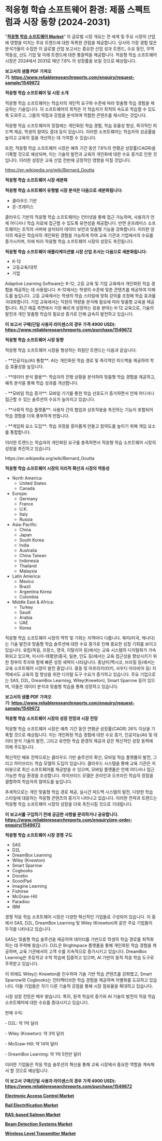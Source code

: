 <p><h1>적응형 학습 소프트웨어 환경: 제품 스펙트럼과 시장 동향 (2024-2031)</h1></p><p>"<strong><a href="https://www.reliableresearchreports.com/adaptive-learning-software-r1549672?utm_campaign=105&utm_medium=7&utm_source=Github&utm_content=ia&utm_term=06102024&utm_id=adaptive-learning-software">적응형 학습 소프트웨어 Market</a></strong>" 의 글로벌 시장 개요는 전 세계 및 주요 시장의 산업에 영향을 미치는 주요 트렌드에 대한 독특한 관점을 제공합니다. 당사의 가장 경험 많은 분석가들이 수집한 이 글로벌 산업 보고서는 중요한 산업 성과 트렌드, 수요 동인, 무역 역동성, 선도 기업 및 미래 트렌드에 대한 통찰력을 제공합니다. 적응형 학습 소프트웨어 시장은 2024에서 2031로 매년 7.8% 의 성장률을 보일 것으로 예상됩니다.</p>
<p><strong>보고서의 샘플 PDF 가져오기:&nbsp;<a href="https://www.reliableresearchreports.com/enquiry/request-sample/1549672?utm_campaign=105&utm_medium=7&utm_source=Github&utm_content=ia&utm_term=06102024&utm_id=adaptive-learning-software">https://www.reliableresearchreports.com/enquiry/request-sample/1549672</a></strong></p>
<p><strong>적응형 학습 소프트웨어 및 시장 소개</strong></p>
<p><p>적응형 학습 소프트웨어는 학습자의 개인적 요구와 수준에 따라 맞춤형 학습 경험을 제공하는 기술입니다. 이 소프트웨어의 목적은 각 학습자가 최적의 속도로 학습할 수 있도록 도와주고, 그들의 약점과 강점을 분석하여 적합한 콘텐츠를 제시하는 것입니다. </p><p>적응형 학습 소프트웨어의 장점에는 개인화된 학습 경험, 학습 효율성 향상, 즉각적인 피드백 제공, 학생의 참여도 증대 등이 있습니다. 이러한 소프트웨어는 학습자의 성공률을 높이고 교육의 질을 개선하는 데 기여할 수 있습니다. </p><p>또한, 적응형 학습 소프트웨어 시장은 예측 기간 동안 7.8%의 연평균 성장률(CAGR)을 기록할 것으로 예상되며, 이는 기술의 발전과 교육의 개인화에 대한 수요 증가로 인한 것입니다. 이러한 성장은 교육 산업 전반에 긍정적인 영향을 미칠 것입니다.</p></p>
<p><a href="https://en.wikipedia.org/wiki/Bernard_Goutta?utm_campaign=105&utm_medium=7&utm_source=Github&utm_content=ia&utm_term=06102024&utm_id=adaptive-learning-software">https://en.wikipedia.org/wiki/Bernard_Goutta</a></p>
<p><strong>적응형 학습 소프트웨어 시장 세분화</strong></p>
<p><strong>적응형 학습 소프트웨어 유형별 시장 분석은 다음으로 세분화됩니다:</strong></p>
<p><ul><li>클라우드 기반</li><li>온-프레미스</li></ul></p>
<p><p>클라우드 기반의 적응형 학습 소프트웨어는 인터넷을 통해 접근 가능하며, 사용자가 언제 어디서나 학습 자료에 접근할 수 있도록 유연성을 제공합니다. 반면 온프레미스 소프트웨어는 조직의 서버에 설치되어 데이터 보안과 맞춤형 기능을 강화합니다. 이러한 양식의 제공은 학습자의 개인화된 경험을 가능하게 하여 교육 기관과 기업에서의 수요를 증가시키며, 이에 따라 적응형 학습 소프트웨어 시장의 성장도 촉진됩니다.</p></p>
<p><strong>적응형 학습 소프트웨어 애플리케이션별 시장 산업 조사는 다음으로 세분화됩니다:</strong></p>
<p><ul><li>K-12</li><li>고등교육/대학</li><li>기업</li></ul></p>
<p><p>Adaptive Learning Software는 K-12, 고등 교육 및 기업 교육에서 개인화된 학습 경험을 제공하는 데 사용됩니다. K-12에서는 학생의 수준에 맞춘 콘텐츠를 제공하여 이해도를 높입니다. 고등 교육에서는 학생의 학습 스타일에 맞춰 강의를 조정해 학습 효과를 극대화합니다. 기업 교육에서는 직원의 역량을 분석해 필요에 따라 맞춤형 교육을 제공합니다. 최근 매출 측면에서 가장 빠르게 성장하는 응용 분야는 K-12 교육으로, 기술의 발전과 개인 맞춤형 학습의 필요성 증가로 인해 급속히 발전하고 있습니다.</p></p>
<p><strong>이 보고서 구매(단일 사용자 라이센스의 경우 가격 4900 USD): <a href="https://www.reliableresearchreports.com/purchase/1549672?utm_campaign=105&utm_medium=7&utm_source=Github&utm_content=ia&utm_term=06102024&utm_id=adaptive-learning-software">https://www.reliableresearchreports.com/purchase/1549672</a></strong></p>
<p><strong>적응형 학습 소프트웨어 시장 동향</strong></p>
<p><p>적응형 학습 소프트웨어 시장을 형성하는 최첨단 트렌드는 다음과 같습니다:</p><p>- **인공지능(AI) 통합**: AI는 개인화된 학습 경로 및 즉각적인 피드백을 제공하여 학습 효율성을 높입니다.</p><p>- **데이터 분석 활용**: 학습자의 진행 상황을 분석하여 맞춤형 학습 경험을 제공하고, 예측 분석을 통해 학습 성과를 개선합니다.</p><p>- **모바일 학습 증가**: 모바일 기기를 통한 학습 선호도가 증가하면서 언제 어디서나 접근할 수 있는 솔루션의 수요가 높아지고 있습니다.</p><p>- **사회적 학습 플랫폼**: 사용자 간의 협업과 상호작용을 촉진하는 기능이 포함되어 학습 경험을 더욱 풍부하게 만듭니다.</p><p>- **게임화 요소 도입**: 학습 과정을 흥미롭게 만들고 참여도를 높이기 위해 게임 요소를 통합합니다.</p><p>이러한 트렌드는 학습자의 개인화된 요구를 충족하면서 적응형 학습 소프트웨어 시장의 성장을 촉진하고 있습니다.</p></p>
<p>https://en.wikipedia.org/wiki/Bernard_Goutta</p>
<p><strong>적응형 학습 소프트웨어 시장의 지리적 확산과 시장의 역동성</strong></p>
<p><ul>
    <li>
        North America:
        <ul>
            <li>United States</li>
            <li>Canada</li>
        </ul>
    </li>
    <li>
        Europe:
        <ul>
            <li>Germany</li>
            <li>France</li>
            <li>U.K.</li>
            <li>Italy</li>
            <li>Russia</li>
        </ul>
    </li>
    <li>
        Asia-Pacific:
        <ul>
            <li>China</li>
            <li>Japan</li>
            <li>South Korea</li>
            <li>India</li>
            <li>Australia</li>
            <li>China Taiwan</li>
            <li>Indonesia</li>
            <li>Thailand</li>
            <li>Malaysia</li>
        </ul>
    </li>
    <li>
        Latin America:
        <ul>
            <li>Mexico</li>
            <li>Brazil</li>
            <li>Argentina Korea</li>
            <li>Colombia</li>
        </ul>
    </li>
    <li>
        Middle East & Africa:
        <ul>
            <li>Turkey</li>
            <li>Saudi</li>
            <li>Arabia</li>
            <li>UAE</li>
            <li>Korea</li>
        </ul>
    </li>
    </ul></p>
<p><p>적응형 학습 소프트웨어 시장의 역학 및 기회는 지역마다 다릅니다. 북미(미국, 캐나다)는 기술 발전과 맞춤형 학습 솔루션에 대한 수요 증가로 인해 중요한 성장 기회를 보이고 있습니다. 유럽(독일, 프랑스, 영국, 이탈리아 등)에서는 교육 시스템의 디지털화가 가속화되고 있으며, 아시아-태평양(중국, 일본, 인도 등)에서는 교육 접근성을 향상시키기 위한 정부의 투자와 함께 빠른 성장 세력이 나타납니다. 중남미(멕시코, 브라질 등)에서는 교육 소프트웨어 시장이 발전 중입니다. 중동 및 아프리카(터키, 사우디 아라비아 등) 지역에서도 교육의 질 향상을 위한 디지털 도구 수요가 증가하고 있습니다. 주요 기업으로는 SAS, D2L, DreamBox Learning, Wiley(Knewton), Smart Sparrow 등이 있으며, 이들은 데이터 분석과 맞춤형 학습을 통해 성장하고 있습니다.</p></p>
<p><strong>보고서의 샘플 PDF 가져오기:&nbsp;<a href="https://www.reliableresearchreports.com/enquiry/request-sample/1549672?utm_campaign=105&utm_medium=7&utm_source=Github&utm_content=ia&utm_term=06102024&utm_id=adaptive-learning-software">https://www.reliableresearchreports.com/enquiry/request-sample/1549672</a></strong></p>
<p><strong>적응형 학습 소프트웨어 시장의 성장 전망과 시장 전망</strong></p>
<p><p>적응형 학습 소프트웨어 시장은 예측 기간 동안 연평균 성장률(CAGR) 26% 이상을 기록할 것으로 예상됩니다. 이는 개인화된 학습 경험에 대한 수요 증가, 인공지능(AI) 및 데이터 분석 기술의 발전, 그리고 유연한 학습 환경의 제공과 같은 혁신적인 성장 동력에 의해 주도됩니다.</p><p>혁신적인 배포 전략으로는 클라우드 기반 솔루션의 확산, 모바일 학습 플랫폼의 발전, 그리고 하이브리드 학습 모델의 도입이 있습니다. 클라우드 시스템을 통해 교육 기관은 저비용으로 최신 소프트웨어를 제공받을 수 있으며, 모바일 플랫폼은 언제 어디서나 접근 가능한 학습 환경을 조성합니다. 하이브리드 모델은 온라인과 오프라인 학습의 장점을 결합하여 학습자의 참여도를 높입니다.</p><p>추세적으로는 개인 맞춤형 학습 경로 제공, 실시간 피드백 시스템의 발전, 다양한 학습 스타일에 대응하는 적응형 콘텐츠의 증가가 나타나고 있습니다. 이러한 전략과 트렌드는 적응형 학습 소프트웨어 시장의 성장을 더욱 촉진시킬 것으로 기대됩니다.</p></p>
<p><strong>이 보고서를 구입하기 전에 궁금한 사항을 문의하거나 공유합니다. <a href="https://www.reliableresearchreports.com/enquiry/pre-order-enquiry/1549672?utm_campaign=105&utm_medium=7&utm_source=Github&utm_content=ia&utm_term=06102024&utm_id=adaptive-learning-software">https://www.reliableresearchreports.com/enquiry/pre-order-enquiry/1549672</a></strong></p>
<p><strong>적응형 학습 소프트웨어 시장 경쟁 구도</strong></p>
<p><ul><li>SAS</li><li>D2L</li><li>DreamBox Learning</li><li>Wiley (Knewton)</li><li>Smart Sparrow</li><li>Cogbooks</li><li>Docebo</li><li>ScootPad</li><li>Imagine Learning</li><li>Fishtree</li><li>McGraw-Hill</li><li>Paradiso</li><li>IBM</li></ul></p>
<p><p>경쟁 적응 학습 소프트웨어 시장은 다양한 혁신적인 기업들로 구성되어 있습니다. 이 중에서 SAS, D2L, DreamBox Learning 및 Wiley (Knewton)와 같은 주요 기업들이 두각을 나타내고 있습니다.</p><p>SAS는 맞춤형 학습 솔루션을 제공하여 데이터를 기반으로 학생의 학습 경로를 최적화하는 데 주력해 왔습니다. D2L은 Brightspace 플랫폼을 통해 개인화된 학습 경험을 제공하며, 교육 기관에서의 고객 수를 지속적으로 증가시키고 있습니다. DreamBox Learning은 초등학교 수학 학습에 집중하고 있으며, AI 기반의 동적 적응 학습 도구로 주목받고 있습니다.</p><p>이 외에도 Wiley는 Knewton을 인수하여 기술 기반 학습 콘텐츠를 강화했고, Smart Sparrow와 Cogbooks는 인터랙티브한 학습 경험을 제공하며 차별화를 도모하고 있습니다. 이들 기업들은 각기 다른 기술적 강점을 통해 시장 점유율을 확대하고 있습니다.</p><p>시장 성장 전망은 매우 밝습니다. 특히, 원격 학습의 증가와 AI 기술의 발전이 적응 학습 소프트웨어에 대한 수요를 증대시키고 있습니다. </p><p>판매 수익:</p><p>- D2L: 약 1억 달러</p><p>- Wiley (Knewton): 약 3억 달러</p><p>- McGraw-Hill: 약 14억 달러</p><p>- DreamBox Learning: 약 1억 5천만 달러</p><p>이러한 기업들은 적응 학습 솔루션의 혁신을 통해 교육 시장에서 중요한 역할을 계속해서 할 것으로 예상됩니다.</p></p>
<p><strong>이 보고서 구매(단일 사용자 라이센스의 경우 가격 4900 USD): <a href="https://www.reliableresearchreports.com/purchase/1549672?utm_campaign=105&utm_medium=7&utm_source=Github&utm_content=ia&utm_term=06102024&utm_id=adaptive-learning-software">https://www.reliableresearchreports.com/purchase/1549672</a></strong></p>
<p><strong><p><a href="https://issuu.com/reportprime-2/docs/electronic-access-control-market-si_94b7e5b6451c32?utm_campaign=105&utm_medium=7&utm_source=Github&utm_content=ia&utm_term=06102024&utm_id=adaptive-learning-software">Electronic Access Control Market</a></p><p><a href="https://github.com/RoseBoyd475/Market-Research-Report-List-1/blob/main/rail-electrification-market.md?utm_campaign=105&utm_medium=7&utm_source=Github&utm_content=ia&utm_term=06102024&utm_id=adaptive-learning-software">Rail Electrification Market</a></p><p><a href="https://github.com/NasrinKhan99/Market-Research-Report-List-1/blob/main/ras-based-salmon-market.md?utm_campaign=105&utm_medium=7&utm_source=Github&utm_content=ia&utm_term=06102024&utm_id=adaptive-learning-software">RAS-based Salmon Market</a></p><p><a href="https://issuu.com/reportprime-2/docs/beam-detection-systems-market-size-_c30d9e94dcc005?utm_campaign=105&utm_medium=7&utm_source=Github&utm_content=ia&utm_term=06102024&utm_id=adaptive-learning-software">Beam Detection Systems Market</a></p><p><a href="https://www.linkedin.com/pulse/key-drivers-wireless-level-transmitter-market-trends-future-ijgne?utm_campaign=105&utm_medium=7&utm_source=Github&utm_content=ia&utm_term=06102024&utm_id=adaptive-learning-software">Wireless Level Transmitter Market</a></p></strong></p>
<p></p>